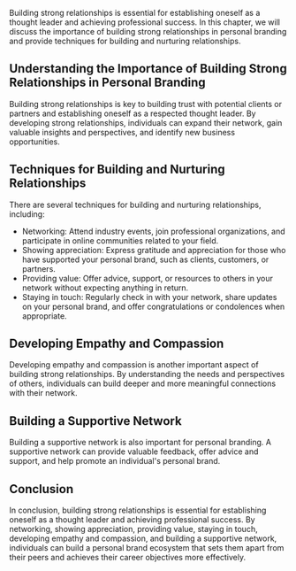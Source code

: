 
Building strong relationships is essential for establishing oneself as a thought leader and achieving professional success. In this chapter, we will discuss the importance of building strong relationships in personal branding and provide techniques for building and nurturing relationships.

Understanding the Importance of Building Strong Relationships in Personal Branding
----------------------------------------------------------------------------------

Building strong relationships is key to building trust with potential clients or partners and establishing oneself as a respected thought leader. By developing strong relationships, individuals can expand their network, gain valuable insights and perspectives, and identify new business opportunities.

Techniques for Building and Nurturing Relationships
---------------------------------------------------

There are several techniques for building and nurturing relationships, including:

* Networking: Attend industry events, join professional organizations, and participate in online communities related to your field.
* Showing appreciation: Express gratitude and appreciation for those who have supported your personal brand, such as clients, customers, or partners.
* Providing value: Offer advice, support, or resources to others in your network without expecting anything in return.
* Staying in touch: Regularly check in with your network, share updates on your personal brand, and offer congratulations or condolences when appropriate.

Developing Empathy and Compassion
---------------------------------

Developing empathy and compassion is another important aspect of building strong relationships. By understanding the needs and perspectives of others, individuals can build deeper and more meaningful connections with their network.

Building a Supportive Network
-----------------------------

Building a supportive network is also important for personal branding. A supportive network can provide valuable feedback, offer advice and support, and help promote an individual's personal brand.

Conclusion
----------

In conclusion, building strong relationships is essential for establishing oneself as a thought leader and achieving professional success. By networking, showing appreciation, providing value, staying in touch, developing empathy and compassion, and building a supportive network, individuals can build a personal brand ecosystem that sets them apart from their peers and achieves their career objectives more effectively.

